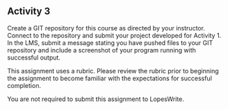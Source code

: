 Activity 3
----

Create a GIT repository for this course as directed by your instructor. Connect to the repository and submit your project developed for Activity 1. In the LMS, submit a message stating you have pushed files to your GIT repository and include a screenshot of your program running with successful output.

This assignment uses a rubric. Please review the rubric prior to beginning the assignment to become familiar with the expectations for successful completion.

You are not required to submit this assignment to LopesWrite.